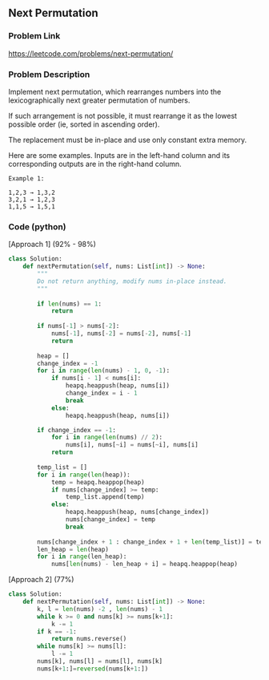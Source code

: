 ## Next Permutation

### Problem Link

https://leetcode.com/problems/next-permutation/

### Problem Description 

Implement next permutation, which rearranges numbers into the lexicographically next greater permutation of numbers.

If such arrangement is not possible, it must rearrange it as the lowest possible order (ie, sorted in ascending order).

The replacement must be in-place and use only constant extra memory.

Here are some examples. Inputs are in the left-hand column and its corresponding outputs are in the right-hand column.

```
Example 1:

1,2,3 → 1,3,2
3,2,1 → 1,2,3
1,1,5 → 1,5,1

```

### Code (python)

[Approach 1] (92% - 98%)

```python
class Solution:
    def nextPermutation(self, nums: List[int]) -> None:
        """
        Do not return anything, modify nums in-place instead.
        """
        
        if len(nums) == 1:
            return 
        
        if nums[-1] > nums[-2]:
            nums[-1], nums[-2] = nums[-2], nums[-1]
            return 
        
        heap = []
        change_index = -1
        for i in range(len(nums) - 1, 0, -1):
            if nums[i - 1] < nums[i]:
                heapq.heappush(heap, nums[i])
                change_index = i - 1
                break
            else:
                heapq.heappush(heap, nums[i])

        if change_index == -1:
        	for i in range(len(nums) // 2):
        		nums[i], nums[~i] = nums[~i], nums[i]
        	return 
                
        temp_list = []
        for i in range(len(heap)):
            temp = heapq.heappop(heap)
            if nums[change_index] >= temp:
                temp_list.append(temp)
            else:
                heapq.heappush(heap, nums[change_index])
                nums[change_index] = temp
                break
        
        nums[change_index + 1 : change_index + 1 + len(temp_list)] = temp_list[:]
        len_heap = len(heap)
        for i in range(len_heap):
            nums[len(nums) - len_heap + i] = heapq.heappop(heap)
```

[Approach 2] (77%)

```python
class Solution:
    def nextPermutation(self, nums: List[int]) -> None:
        k, l = len(nums) -2 , len(nums) - 1
        while k >= 0 and nums[k] >= nums[k+1]:
            k -= 1
        if k == -1:
            return nums.reverse()
        while nums[k] >= nums[l]:
            l -= 1
        nums[k], nums[l] = nums[l], nums[k]
        nums[k+1:]=reversed(nums[k+1:])
```